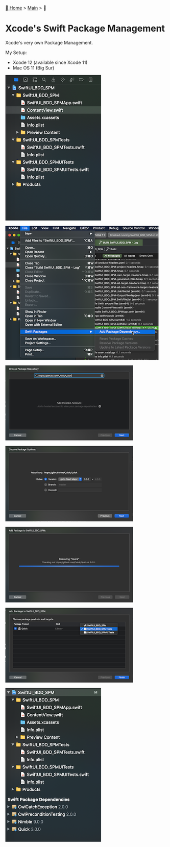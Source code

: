 [🏡 Home](https://primecoder.github.io/)
\> [Main](https://primecoder.github.io/Package-Management-Study/)
\> 📍

# Xcode's Swift Package Management

Xcode's very own Package Management.

My Setup:

- Xcode 12 (available since Xcode 11)
- Mac OS 11 (Big Sur)

![](res/images/Xcode-spm-before.png)

![](res/images/Xcode-spm-adding.png)

![](res/images/Xcode-spm-add-1.png)

![](res/images/Xcode-spm-add-2.png)

![](res/images/Xcode-spm-add-3.png)

![](res/images/Xcode-spm-add-4.png)

![](res/images/Xcode-spm-after.png)
